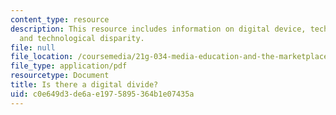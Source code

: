 ```yaml
---
content_type: resource
description: This resource includes information on digital device, technology of USA,
  and technological disparity.
file: null
file_location: /coursemedia/21g-034-media-education-and-the-marketplace-fall-2005/c0e649d3de6ae1975895364b1e07435a_MIT21G_034F05_bridginanyth.pdf
file_type: application/pdf
resourcetype: Document
title: Is there a digital divide?
uid: c0e649d3-de6a-e197-5895-364b1e07435a
---
```

